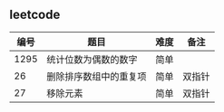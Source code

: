 ## leetcode

| 编号 | 题目                   | 难度 | 备注   |
| ---- | ---------------------- | ---- | ------ |
| 1295 | 统计位数为偶数的数字   | 简单 |        |
| 26   | 删除排序数组中的重复项 | 简单 | 双指针 |
| 27   | 移除元素               | 简单 | 双指针 |
